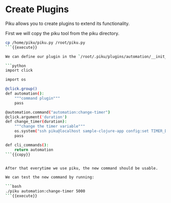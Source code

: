 # Create Plugins

Piku allows you to create plugins to extend its functionality.

First we will copy the piku tool from the piku directory.

```bash
cp /home/piku/piku.py /root/piku.py
```{{execute}}

We can define our plugin in the `/root/.piku/plugins/automation/__init__.py`.

```python
import click

import os

@click.group()
def automation():
    """command plugin"""
    pass

@automation.command("automation:change-timer")
@click.argument('duration')
def change_timer(duration):
    """change the timer variable"""
    os.system("ssh piku@localhost sample-clojure-app config:set TIMER_DURATION={}".format(duration))
    pass

def cli_commands():
    return automation
```{{copy}}


After that everytime we use piku, the new command should be usable.

We can test the new command by running:

```bash
./piku automation:change-timer 5000
```{{execute}}


